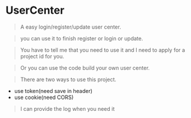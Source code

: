 # UserCenter

> A easy login/register/update user center.

> you can use it to finish register or login or update.

> You have to tell me that you need to use it
and I need to apply for a project id for you.

> Or you can use the code build your own user center.

> There are two ways to use this project.
- use token(need save in header)
- use cookie(need CORS)

> I can provide the log when you need it
